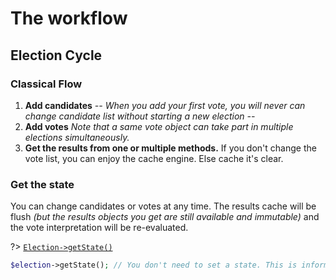 # The workflow

## Election Cycle

### Classical Flow
1. **Add candidates**
_-- When you add your first vote, you will never can change candidate list without starting a new election --_
1. **Add votes** _Note that a same vote object can take part in multiple elections simultaneously._
1. **Get the results from one or multiple methods.** If you don't change the vote list, you can enjoy the cache engine. Else cache it's clear.

### Get the state
You can change candidates or votes at any time. The results cache will be flush _(but the results objects you get are still available and immutable)_ and the vote interpretation will be re-evaluated.

?> [`Election->getState()`](/Docs/ApiReferences/Election%20Class/public%20Election--getState)
```php
$election->getState(); // You don't need to set a state. This is informational.
```